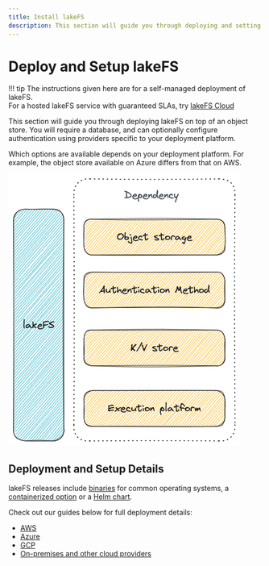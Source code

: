 ```yaml
---
title: Install lakeFS
description: This section will guide you through deploying and setting up a production lakeFS environment.
---
```


# Deploy and Setup lakeFS

!!! tip
    The instructions given here are for a self-managed deployment of lakeFS. <br/>
    For a hosted lakeFS service with guaranteed SLAs, try [lakeFS Cloud](https://lakefs.cloud)

This section will guide you through deploying lakeFS on top of an object store. You will require a database, and can optionally configure authentication using providers specific to your deployment platform. 

Which options are available depends on your deployment platform. For example, the object store available on Azure differs from that on AWS. 

![](../../assets/img/deploy/deploy-lakefs.excalidraw.png)

## Deployment and Setup Details

lakeFS releases include [binaries](https://github.com/treeverse/lakeFS/releases) for common operating systems, a [containerized option](https://hub.docker.com/r/treeverse/lakefs) or a [Helm chart](https://artifacthub.io/packages/helm/lakefs/lakefs).

Check out our guides below for full deployment details: 

* [AWS](aws.md)
* [Azure](azure.md)
* [GCP](gcp.md)
* [On-premises and other cloud providers](onprem.md)
